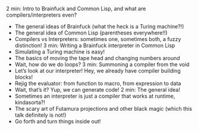 2 min: Intro to Brainfuck and Common Lisp, and what are compilers/interpreters even?
  - The general ideas of Brainfuck (what the heck is a Turing machine?!)
  - The general idea of Common Lisp (parentheses everywhere!!)
  - Compilers vs Interpreters: sometimes one, sometimes both, a fuzzy distinction!
3 min: Writing a Brainfuck interpreter in Common Lisp
  - Simulating a Turing machine is easy!
  - The basics of moving the tape head and changing numbers around
  - Wait, how do we do loops?
3 min: Summoning a compiler from the void
  - Let’s look at our interpreter! Hey, we already have compiler building blocks!
  - Rejig the evaluator: from function to macro, from expression to data
  - Wait, that’s it? Yup, we can generate code!
2 min: The general idea!
  - Sometimes an interpreter is just a compiler that works at runtime, kindasorta?!
  - The scary art of Futamura projections and other black magic (which this talk definitely is not!)
  - Go forth and turn things inside out!
